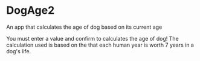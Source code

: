 # DogAge2
An app that calculates the age of dog based on its current age

You must enter a value and confirm to calculates the age of dog!
The calculation used is based on the that each human year is worth 7 years in a dog's life.
